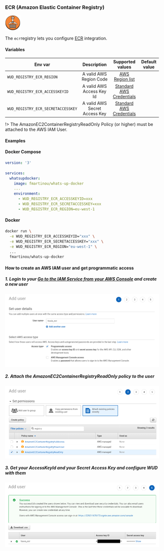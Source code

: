 ### ECR (Amazon Elastic Container Registry)
![logo](ecr.png)

The ```ecr```registry lets you configure [ECR](https://aws.amazon.com/ecr/) integration.

#### Variables

| Env var                            | Description                   | Supported values                                                                                  | Default value |
| ---------------------------------- |:-----------------------------:|:-------------------------------------------------------------------------------------------------:|:-------------:| 
| `WUD_REGISTRY_ECR_REGION`          | A valid AWS Region Code       | [AWS Region list](https://docs.aws.amazon.com/general/latest/gr/rande.html#regional-endpoints)    |               |
| `WUD_REGISTRY_ECR_ACCESSKEYID`     | A valid AWS Access Key Id     | [Standard AWS Credentials](https://docs.aws.amazon.com/general/latest/gr/aws-sec-cred-types.html) |               |
| `WUD_REGISTRY_ECR_SECRETACCESSKEY` | A valid AWS Secret Access Key | [Standard AWS Credentials](https://docs.aws.amazon.com/general/latest/gr/aws-sec-cred-types.html) |               |

!> The AmazonEC2ContainerRegistryReadOnly Policy (or higher) must be attached to the AWS IAM User.

#### Examples
<!-- tabs:start -->
#### **Docker Compose**
```yaml
version: '3'

services:
  whatsupdocker:
    image: fmartinou/whats-up-docker
    ...
    environment:
      - WUD_REGISTRY_ECR_ACCESSKEYID=xxx
      - WUD_REGISTRY_ECR_SECRETACCESSKEY=xxx
      - WUD_REGISTRY_ECR_REGION=eu-west-1 
```
#### **Docker**
```bash
docker run \
  -e WUD_REGISTRY_ECR_ACCESSKEYID="xxx" \
  -e WUD_REGISTRY_ECR_SECRETACCESSKEY="xxx" \
  -e WUD_REGISTRY_ECR_REGION="eu-west-1" \
  ...
  fmartinou/whats-up-docker
```
<!-- tabs:end -->

#### How to create an AWS IAM user and get programmatic access

##### 1. Login to your&nbsp;[Go to the IAM Service from your AWS Console](https://console.aws.amazon.com/iam) and create a new user
![image](ecr_01.png)

##### 2. Attach the AmazonEC2ContainerRegistryReadOnly policy to the user
![image](ecr_02.png)

##### 3. Get your AccessKeyId and your Secret Access Key and configure WUD with them
![image](ecr_03.png)
